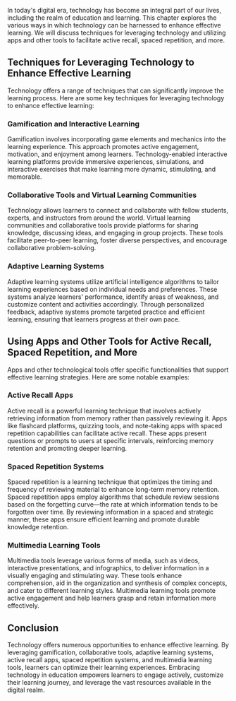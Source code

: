 
In today's digital era, technology has become an integral part of our lives, including the realm of education and learning. This chapter explores the various ways in which technology can be harnessed to enhance effective learning. We will discuss techniques for leveraging technology and utilizing apps and other tools to facilitate active recall, spaced repetition, and more.

## Techniques for Leveraging Technology to Enhance Effective Learning

Technology offers a range of techniques that can significantly improve the learning process. Here are some key techniques for leveraging technology to enhance effective learning:

### Gamification and Interactive Learning

Gamification involves incorporating game elements and mechanics into the learning experience. This approach promotes active engagement, motivation, and enjoyment among learners. Technology-enabled interactive learning platforms provide immersive experiences, simulations, and interactive exercises that make learning more dynamic, stimulating, and memorable.

### Collaborative Tools and Virtual Learning Communities

Technology allows learners to connect and collaborate with fellow students, experts, and instructors from around the world. Virtual learning communities and collaborative tools provide platforms for sharing knowledge, discussing ideas, and engaging in group projects. These tools facilitate peer-to-peer learning, foster diverse perspectives, and encourage collaborative problem-solving.

### Adaptive Learning Systems

Adaptive learning systems utilize artificial intelligence algorithms to tailor learning experiences based on individual needs and preferences. These systems analyze learners' performance, identify areas of weakness, and customize content and activities accordingly. Through personalized feedback, adaptive systems promote targeted practice and efficient learning, ensuring that learners progress at their own pace.

## Using Apps and Other Tools for Active Recall, Spaced Repetition, and More

Apps and other technological tools offer specific functionalities that support effective learning strategies. Here are some notable examples:

### Active Recall Apps

Active recall is a powerful learning technique that involves actively retrieving information from memory rather than passively reviewing it. Apps like flashcard platforms, quizzing tools, and note-taking apps with spaced repetition capabilities can facilitate active recall. These apps present questions or prompts to users at specific intervals, reinforcing memory retention and promoting deeper learning.

### Spaced Repetition Systems

Spaced repetition is a learning technique that optimizes the timing and frequency of reviewing material to enhance long-term memory retention. Spaced repetition apps employ algorithms that schedule review sessions based on the forgetting curve—the rate at which information tends to be forgotten over time. By reviewing information in a spaced and strategic manner, these apps ensure efficient learning and promote durable knowledge retention.

### Multimedia Learning Tools

Multimedia tools leverage various forms of media, such as videos, interactive presentations, and infographics, to deliver information in a visually engaging and stimulating way. These tools enhance comprehension, aid in the organization and synthesis of complex concepts, and cater to different learning styles. Multimedia learning tools promote active engagement and help learners grasp and retain information more effectively.

## Conclusion

Technology offers numerous opportunities to enhance effective learning. By leveraging gamification, collaborative tools, adaptive learning systems, active recall apps, spaced repetition systems, and multimedia learning tools, learners can optimize their learning experiences. Embracing technology in education empowers learners to engage actively, customize their learning journey, and leverage the vast resources available in the digital realm.
